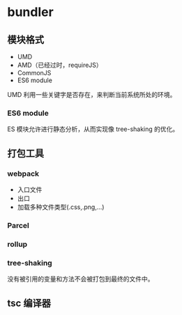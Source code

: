 # bundler

## 模块格式

- UMD
- AMD（已经过时，requireJS）
- CommonJS
- ES6 module

UMD 利用一些关键字是否存在，来判断当前系统所处的环境。

### ES6 module

ES 模块允许进行静态分析，从而实现像 tree-shaking 的优化。

## 打包工具

### webpack

- 入口文件
- 出口
- 加载多种文件类型(.css,.png,...)

### Parcel

### rollup

### tree-shaking

没有被引用的变量和方法不会被打包到最终的文件中。

## tsc 编译器

